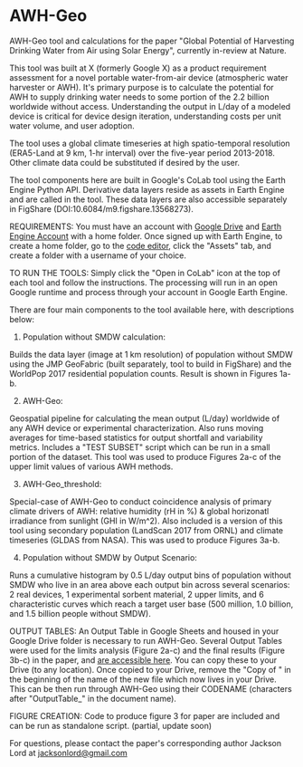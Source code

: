 # AWH-Geo
AWH-Geo tool and calculations for the paper "Global Potential of Harvesting Drinking Water from Air using Solar Energy", currently in-review at Nature.

This tool was built at X (formerly Google X) as a product requirement assessment for a novel portable water-from-air device (atmospheric water harvester or AWH). It's primary purpose is to calculate the potential for AWH to supply drinking water needs to some portion of the 2.2 billion worldwide without access. Understanding the output in L/day of a modeled device is critical for device design iteration, understanding costs per unit water volume, and user adoption. 

The tool uses a global climate timeseries at high spatio-temporal resolution (ERA5-Land at 9 km, 1-hr interval) over the five-year period 2013-2018. Other climate data could be substituted if desired by the user. 

The tool components here are built in Google's CoLab tool using the Earth Engine Python API. Derivative data layers reside as assets in Earth Engine and are called in the tool. These data layers are also accessible separately in FigShare (DOI:10.6084/m9.figshare.13568273).

REQUIREMENTS: You must have an account with [Google Drive](https://drive.google.com/drive/my-drive) and [Earth Engine Account](https://developers.google.com/earth-engine/) with a home folder. Once signed up with Earth Engine, to create a home folder, go to the [code editor](https://code.earthengine.google.com/), click the "Assets" tab, and create a folder with a username of your choice. 

TO RUN THE TOOLS: Simply click the "Open in CoLab" icon at the top of each tool and follow the instructions. The processing will run in an open Google runtime and process through your account in Google Earth Engine.

There are four main components to the tool available here, with descriptions below:

1) Population without SMDW calculation:

Builds the data layer (image at 1 km resolution) of population without SMDW using the JMP GeoFabric (built separately, tool to build in FigShare) and the WorldPop 2017 residential population counts. Result is shown in Figures 1a-b.
  
2) AWH-Geo:

Geospatial pipeline for calculating the mean output (L/day) worldwide of any AWH device or experimental characterization. Also runs moving averages for time-based statistics for output shortfall and variability metrics. Includes a "TEST SUBSET" script which can be run in a small portion of the dataset. This tool was used to produce Figures 2a-c of the upper limit values of various AWH methods.

3) AWH-Geo_threshold:

Special-case of AWH-Geo to conduct coincidence analysis of primary climate drivers of AWH: relative humidity (rH in %) & global horizonatl irradiance from sunlight (GHI in W/m^2). Also included is a version of this tool using secondary population (LandScan 2017 from ORNL) and climate timeseries (GLDAS from NASA). This was used to produce Figures 3a-b.

4) Population without SMDW by Output Scenario:

Runs a cumulative histogram by 0.5 L/day output bins of population without SMDW who live in an area above each output bin across several scenarios: 2 real devices, 1 experimental sorbent material, 2 upper limits, and 6 characteristic curves which reach a target user base (500 million, 1.0 billion, and 1.5 billion people without SMDW).

OUTPUT TABLES: An Output Table in Google Sheets and housed in your Google Drive folder is necessary to run AWH-Geo. Several Output Tables were used for the limits analysis (Figure 2a-c) and the final results (Figure 3b-c) in the paper, and [are accessible here](https://drive.google.com/drive/folders/1z1V1nGLJy9g7SSvizrahmGd5imDGq5lR). You can copy these to your Drive (to any location). Once copied to your Drive, remove the "Copy of " in the beginning of the name of the new file which now lives in your Drive. This can be then run through AWH-Geo using their CODENAME (characters after "OutputTable_" in the document name).

FIGURE CREATION: Code to produce figure 3 for paper are included and can be run as standalone script. (partial, update soon)

For questions, please contact the paper's corresponding author Jackson Lord at jacksonlord@gmail.com
